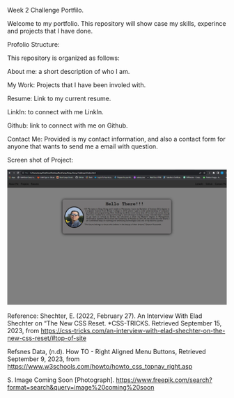 Week 2 Challenge Portfilo.






Welcome to my portfolio. This repository will show case my skills, experince and projects that I have done.


Profolio Structure: 

This repository is organized as follows:

About me: a short description of who I am.

My Work: Projects that I have been involed with.

Resume: Link to my current resume.

LinkIn: to connect with me LinkIn.

Github: link to connect with me on Github.

Contact Me: Provided is my contact information, and also a contact form for anyone that wants to send me a email with question.



Screen shot of Project:

![Challenge 2 screen shot](assets/images/challege2_SS.jpg)











Reference:
Shechter, E. (2022, February 27). An Interview With Elad Shechter on “The New CSS Reset. *CSS-TRICKS. Retrieved September 15, 2023, from https://css-tricks.com/an-interview-with-elad-shechter-on-the-new-css-reset/#top-of-site

Refsnes Data, (n.d). How TO - Right Aligned Menu Buttons, Retrieved September 9, 2023, from https://www.w3schools.com/howto/howto_css_topnav_right.asp

S. Image Coming Soon [Photograph]. https://www.freepik.com/search?format=search&query=image%20coming%20soon



